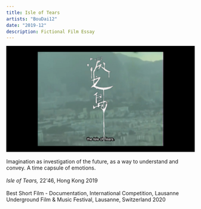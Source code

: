 ```yaml
---
title: Isle of Tears
artists: "BouDai12"
date: "2019-12"
description: Fictional Film Essay
---
```

<div class="full">

![Film Still](./isle-of-tears-still.jpg)

</div>

Imagination as investigation of the future, as a way to understand and convey. A time capsule of emotions.
<br>
<br>
_Isle of Tears,_ 22'46, Hong Kong 2019
<br>
<br>
Best Short Film - Documentation, International Competition, Lausanne Underground Film & Music Festival, Lausanne, Switzerland 2020
